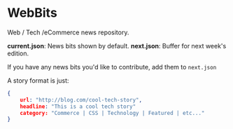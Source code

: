 # WebBits
Web / Tech /eCommerce news repository.

**current.json**: News bits shown by default.
**next.json**: Buffer for next week's edition.

If you have any news bits you'd like to contribute, add them to `next.json`

A story format is just:

```json
{
    url: "http://blog.com/cool-tech-story",
    headline: "This is a cool tech story"
    category: "Commerce | CSS | Technology | Featured | etc..." 
}
```